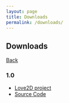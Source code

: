 ```yaml
---
layout: page
title: Downloads
permalink: /downloads/
---
```


## Downloads
[Back](https://raythenoob.github.io/real-word/about/)

### 1.0
 - [Love2D project](https://github.com/RayTheNoob/real-word/releases/download/release/real.word.love)
 - [Source Code](https://github.com/RayTheNoob/real-word/archive/refs/tags/release.zip)
